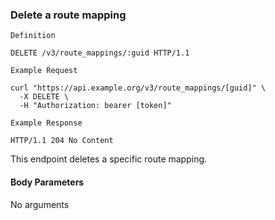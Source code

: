 ### Delete a route mapping

```
Definition
```

```http
DELETE /v3/route_mappings/:guid HTTP/1.1
```

```
Example Request
```

```shell
curl "https://api.example.org/v3/route_mappings/[guid]" \
  -X DELETE \
  -H "Authorization: bearer [token]"
```

```
Example Response
```

```http
HTTP/1.1 204 No Content
```

This endpoint deletes a specific route mapping.

#### Body Parameters

<p class='no-body-parameters-outer'>
  <span class='no-body-parameters-required'>
    No arguments
  </span>
</p>
